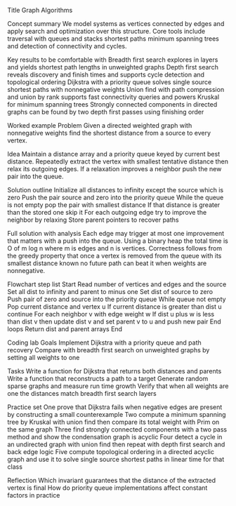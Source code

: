 Title
Graph Algorithms

Concept summary
We model systems as vertices connected by edges and apply search and optimization over this structure. Core tools include traversal with queues and stacks shortest paths minimum spanning trees and detection of connectivity and cycles.

Key results to be comfortable with
Breadth first search explores in layers and yields shortest path lengths in unweighted graphs
Depth first search reveals discovery and finish times and supports cycle detection and topological ordering
Dijkstra with a priority queue solves single source shortest paths with nonnegative weights
Union find with path compression and union by rank supports fast connectivity queries and powers Kruskal for minimum spanning trees
Strongly connected components in directed graphs can be found by two depth first passes using finishing order

Worked example
Problem
Given a directed weighted graph with nonnegative weights find the shortest distance from a source to every vertex.

Idea
Maintain a distance array and a priority queue keyed by current best distance. Repeatedly extract the vertex with smallest tentative distance then relax its outgoing edges. If a relaxation improves a neighbor push the new pair into the queue.

Solution outline
Initialize all distances to infinity except the source which is zero
Push the pair source and zero into the priority queue
While the queue is not empty pop the pair with smallest distance
If that distance is greater than the stored one skip it
For each outgoing edge try to improve the neighbor by relaxing
Store parent pointers to recover paths

Full solution with analysis
Each edge may trigger at most one improvement that matters with a push into the queue. Using a binary heap the total time is O of m log n where m is edges and n is vertices. Correctness follows from the greedy property that once a vertex is removed from the queue with its smallest distance known no future path can beat it when weights are nonnegative.

Flowchart step list
Start
Read number of vertices and edges and the source
Set all dist to infinity and parent to minus one
Set dist of source to zero
Push pair of zero and source into the priority queue
While queue not empty
Pop current distance and vertex u
If current distance is greater than dist u continue
For each neighbor v with edge weight w
If dist u plus w is less than dist v then update dist v and set parent v to u and push new pair
End loops
Return dist and parent arrays
End

Coding lab
Goals
Implement Dijkstra with a priority queue and path recovery
Compare with breadth first search on unweighted graphs by setting all weights to one

Tasks
Write a function for Dijkstra that returns both distances and parents
Write a function that reconstructs a path to a target
Generate random sparse graphs and measure run time growth
Verify that when all weights are one the distances match breadth first search layers

Practice set
One prove that Dijkstra fails when negative edges are present by constructing a small counterexample
Two compute a minimum spanning tree by Kruskal with union find then compare its total weight with Prim on the same graph
Three find strongly connected components with a two pass method and show the condensation graph is acyclic
Four detect a cycle in an undirected graph with union find then repeat with depth first search and back edge logic
Five compute topological ordering in a directed acyclic graph and use it to solve single source shortest paths in linear time for that class

Reflection
Which invariant guarantees that the distance of the extracted vertex is final
How do priority queue implementations affect constant factors in practice
